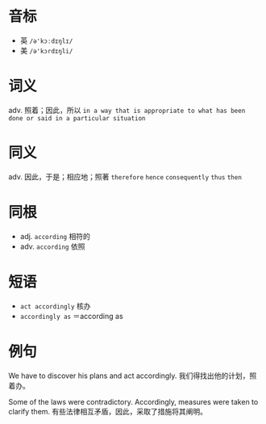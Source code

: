 # 音标

- 英 `/ə'kɔːdɪŋlɪ/`
- 美 `/ə'kɔrdɪŋli/`

# 词义

adv. 照着；因此，所以
`in a way that is appropriate to what has been done or said in a particular situation`

# 同义

adv. 因此，于是；相应地；照著
`therefore` `hence` `consequently` `thus` `then`

# 同根

- adj. `according` 相符的
- adv. `according` 依照

# 短语

- `act accordingly` 核办
- `accordingly as` ＝according as

# 例句

We have to discover his plans and act accordingly.
我们得找出他的计划，照着办。

Some of the laws were contradictory. Accordingly, measures were taken to clarify them.
有些法律相互矛盾，因此，采取了措施将其阐明。


